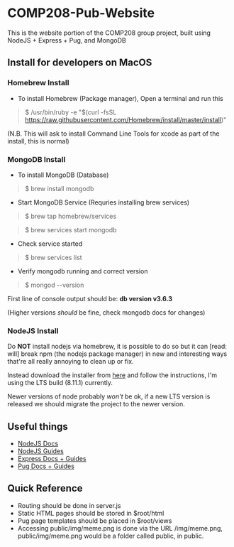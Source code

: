 # COMP208-Pub-Website
This is the website portion of the COMP208 group project, built using NodeJS + Express + Pug, and MongoDB

## Install for developers on MacOS
### Homebrew Install
- To install Homebrew (Package manager), Open a terminal and run this
> $ /usr/bin/ruby -e "$(curl -fsSL https://raw.githubusercontent.com/Homebrew/install/master/install)"

(N.B. This will ask to install Command Line Tools for xcode as part of the install, this is normal)

### MongoDB Install
- To install MongoDB (Database) 
> $ brew install mongodb

- Start MongoDB Service (Requries installing brew services)
> $ brew tap homebrew/services

> $ brew services start mongodb

- Check service started
> $ brew services list

- Verify mongodb running and correct version
> $ mongod --version

First line of console output should be: **db version v3.6.3**

(Higher versions *should* be fine, check mongodb docs for changes)

### NodeJS Install
Do **NOT** install nodejs via homebrew, it is possible to do so but it can [read: will] break npm (the nodejs package manager) in new and interesting ways that're all really annoying to clean up or fix.

Instead download the installer from [here](https://nodejs.org/en/) and follow the instructions, I'm using the LTS build (8.11.1) currently.

Newer versions of node probably *won't* be ok, if a new LTS version is released we should migrate the project to the newer version.

## Useful things
- [NodeJS Docs](https://nodejs.org/dist/latest-v8.x/docs/api/)
- [NodeJS Guides](https://nodejs.org/en/docs/guides/)
- [Express Docs + Guides](https://expressjs.com/)
- [Pug Docs + Guides](https://pugjs.org/api/getting-started.html)

## Quick Reference
- Routing should be done in server.js
- Static HTML pages should be stored in $root/html
- Pug page templates should be placed in $root/views
- Accessing public/img/meme.png is done via the URL /img/meme.png, public/img/meme.png would be a folder called public, in public.